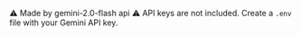 ⚠️ Made by gemini-2.0-flash api
⚠️ API keys are not included. Create a `.env` file with your Gemini API key.